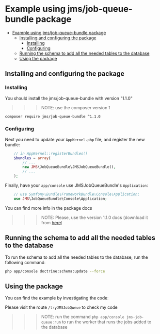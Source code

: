 # Example using jms/job-queue-bundle package

- [Example using jms/job-queue-bundle package](#example-using-jmsjob-queue-bundle-package)
  - [Installing and configuring the package](#installing-and-configuring-the-package)
    - [Installing](#installing)
    - [Configuring](#configuring)
  - [Running the schema to add all the needed tables to the database](#running-the-schema-to-add-all-the-needed-tables-to-the-database)
  - [Using the package](#using-the-package)

## Installing and configuring the package

### Installing

You should install the jms/job-queue-bundle with version "1.1.0"

>>> NOTE: use the composer version 1

```bash
composer require jms/job-queue-bundle ^1.1.0
```

### Configuring

Next you need to update your `AppKernel.php` file, and register the
new bundle:

```php
    // in AppKernel::registerBundles()
    $bundles = array(
        // ...
        new JMS\JobQueueBundle\JMSJobQueueBundle(),
        // ...
    );
```

Finally, have your `app/console` use JMSJobQueueBundle's `Application`:

```php
    // use Symfony\Bundle\FrameworkBundle\Console\Application;
    use JMS\JobQueueBundle\Console\Application;
```

You can find more info in the package docs

>>> NOTE: Please, use the version 1.1.0 docs (download it from [here](https://github.com/schmittjoh/JMSJobQueueBundle/releases/tag/1.1.0))

## Running the schema to add all the needed tables to the database

To run the schema to add all the needed tables to the database, run the following command:

```bash
php app/console doctrine:schema:update --force
```

## Using the package

You can find the example by investigating the code:

Please visit the route `/tryJMSJobQueue` to check my code

>>> NOTE: run the command `php app/console jms-job-queue:run` to run the worker that runs the jobs added to the database
